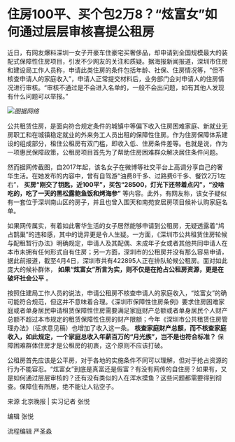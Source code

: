 # 住房100平、买个包2万8？“炫富女”如何通过层层审核喜提公租房

近日，有网友爆料深圳一女子开豪车住豪宅买奢侈品，却申请到全国规模最大的装配式保障性住房项目，引发不少网友的关注和质疑。据海报新闻报道，深圳市住房和建设局工作人员称，申请此类住房的条件包括年龄、社保、住房情况等，“但不核查申请人的家庭收入”，申请人正常提交材料后，业务部门会对申请人的住房情况进行审核。“审核不通过是不会进入名单的，一般不会出问题，如有其他人发现有什么问题可以举报。”

![](https://inews.gtimg.com/om_bt/OixBfQ8KpUrhKQjGCyjjjOmnVqbgrcAH1rV9-CeA4PWIQAA/1000)_图据网络_

公共租赁住房，是面向符合规定条件的城镇中等偏下收入住房困难家庭、新就业无房职工和在城镇稳定就业的外来务工人员出租的保障性住房。作为住房保障体系建设的组成部分，租住公租房有双门槛，即收入低、住房条件差等。也就是说，作为一项惠民保障政策，公租房项目首先为了帮助住房困难群众解决居住条件问题。

然而据网传截图，自2017年起，该名女子在微博等社交平台上高调分享自己的奢华生活。在她发布的内容中，曾有自驾游“油费8千多、过路费6千多、餐饮2万1左右”，
**买房“刚交了钥匙，近100平”，买包“28500，灯光下还带着点闪”，“没啥吃的，吃了一天的黑松露鲍鱼饭和烤海参”**
等内容。此外，有网友称，该女子疑似有一套位于深圳南山区的房子，并且也曾入围天和南苑安居房项目候补认购家庭名单。

如果网传属实，有着如此奢华生活的女子居然能够申请到公租房，无疑透露着“鸠占鹊巢”的违和感，其中的诡异更是令人生疑。一方面，《深圳市公共租赁住房轮候与配租暂行办法》明确规定，申请人及其配偶、未成年子女或者其他共同申请人在本市未拥有任何形式自有住房；另一方面，深圳市的公租房并没有那么容易申请，据此前报道，截至4月4日，深圳市共有422895人正在排队轮候公租房。面对如此庞大的候补群体，
**如果“炫富女”所言为实，则不仅是在抢占公租房资源，更是在破坏社会公平** 。

按照住建局工作人员的说法，申请公租房不核查申请人的家庭收入，“炫富女”的确可能符合规范，但这并不意味着合理。《深圳市保障性住房条例》要求住房困难家庭或者单身居民申请租赁保障性住房需要满足家庭财产总额或者单身居民个人财产总额不超过本市规定的租赁保障性住房的财产限额；今年《深圳市公共租赁住房管理办法》（征求意见稿）也增加了收入这一条。
**核查家庭财产总额，而不核查家庭收入，如此规定，一个家庭总收入年薪百万的“月光族”，岂不是也符合标准？**
保障困难群体住房才是公租房的初衷，这个原则不应该打破。

公租房首先应该是公平房，对于各地的实施条件不同可以理解，但对于抢占资源的行为不能容忍。“炫富女”到底是真富还是假富？有没有网传的自住房？如果有，又是如何通过层层审核的？还有没有类似的人在浑水摸鱼？这些问题都需要得到彻查。保障住有所居，绝不能让人钻空子。

来源 北京晚报 | 实习记者 张悦

编辑 张悦

流程编辑 严圣淼

